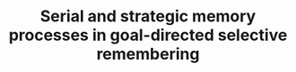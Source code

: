 ---
authors: 'Murphy, D. H., <strong>Schwartz, S. T.</strong>, & Castel, A. D.'
pubDate: 'May 26 2022'
title: 'Serial and strategic memory processes in goal-directed selective remembering'
journal: 'Cognition'
pages: '<em>225</em>, 1-17'
doi: 'https://doi.org/10.1016/j.cognition.2022.105178'
doiOn: '[doi]'
pdf: 'https://www.researchgate.net/publication/356112499_An_own-race_bias_in_the_categorisation_and_recall_of_associative_information'
pdfOn: '[pdf]'
pubmed: 'https://pubmed.ncbi.nlm.nih.gov/35644091/'
pubmedOn: '[PubMed]'
osf: 'https://osf.io/t38v2/?view_only=24403c2717654705bd35ccf286eaa26a'
osfOn: '[OSF]'
---